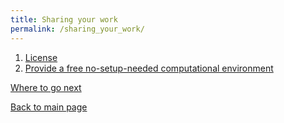 ```yaml
---
title: Sharing your work
permalink: /sharing_your_work/
---
```

1. [License](./license)
1. [Provide a free no-setup-needed computational environment](./mybinder)

[Where to go next](../where_to_go_next)

[Back to main page](../)